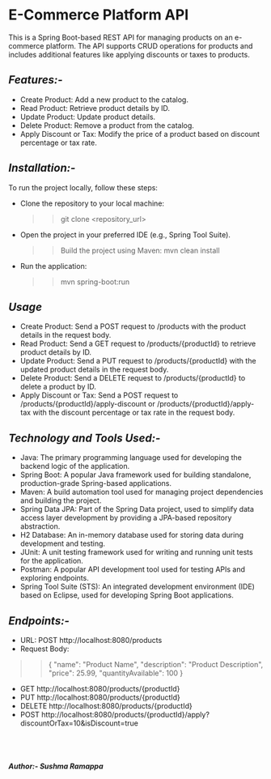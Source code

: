 # **E-Commerce Platform API**

This is a Spring Boot-based REST API for managing products on an e-commerce platform. The API supports CRUD operations for products and includes additional features like applying discounts or taxes to products.

## *Features:-*

- Create Product: Add a new product to the catalog.
- Read Product: Retrieve product details by ID.
- Update Product: Update product details.
- Delete Product: Remove a product from the catalog.
- Apply Discount or Tax: Modify the price of a product based on discount percentage or tax rate.

## *Installation:-*
To run the project locally, follow these steps:

- Clone the repository to your local machine:
  >>git clone <repository_url>
- Open the project in your preferred IDE (e.g., Spring Tool Suite).
  >>Build the project using Maven: mvn clean install
- Run the application:
  >>mvn spring-boot:run

## *Usage*
- Create Product: Send a POST request to /products with the product details in the request body.
- Read Product: Send a GET request to /products/{productId} to retrieve product details by ID.
- Update Product: Send a PUT request to /products/{productId} with the updated product details in the request body.
- Delete Product: Send a DELETE request to /products/{productId} to delete a product by ID.
- Apply Discount or Tax: Send a POST request to /products/{productId}/apply-discount or /products/{productId}/apply-tax with the discount percentage or tax rate in the request body.

## *Technology and Tools Used:-*
- Java: The primary programming language used for developing the backend logic of the application.
- Spring Boot: A popular Java framework used for building standalone, production-grade Spring-based applications.
- Maven: A build automation tool used for managing project dependencies and building the project.
- Spring Data JPA: Part of the Spring Data project, used to simplify data access layer development by providing a JPA-based repository abstraction.
- H2 Database: An in-memory database used for storing data during development and testing.
- JUnit: A unit testing framework used for writing and running unit tests for the application.
- Postman: A popular API development tool used for testing APIs and exploring endpoints.
- Spring Tool Suite (STS): An integrated development environment (IDE) based on Eclipse, used for developing Spring Boot applications.

## *Endpoints:-*
- URL: POST http://localhost:8080/products
 - Request Body:
>>{
    "name": "Product Name",
    "description": "Product Description",
    "price": 25.99,
    "quantityAvailable": 100
}

- GET http://localhost:8080/products/{productId}
- PUT http://localhost:8080/products/{productId}
- DELETE http://localhost:8080/products/{productId}
- POST http://localhost:8080/products/{productId}/apply?discountOrTax=10&isDiscount=true

<br />
<br />

##### Author:- Sushma Ramappa


  

